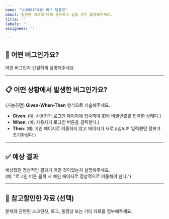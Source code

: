 ```yaml
---
name: "\U0001F41B 버그 템플릿"
about: 발견한 버그에 대해 공유하고 싶을 경우 활용해주세요.
title: ''
labels: ''
assignees: ''

---
```


## 🐞 어떤 버그인가요?  
어떤 버그인지 간결하게 설명해주세요.  

---

## 📋 어떤 상황에서 발생한 버그인가요?  
(가능하면) **Given-When-Then** 형식으로 서술해주세요.  

- **Given**: (예: 사용자가 로그인 페이지에 접속하여 ID와 비밀번호를 입력한 상태다.)  
- **When**: (예: 사용자가 로그인 버튼을 클릭한다.)  
- **Then**: (예: 메인 페이지로 이동하지 않고 페이지가 새로고침되며 입력했던 정보가 초기화된다.)  

---

## ✅ 예상 결과  
예상했던 정상적인 결과가 어떤 것이었는지 설명해주세요.  
(예: "로그인 버튼 클릭 시 메인 페이지로 정상적으로 이동해야 한다.")  

---

## 📎 참고할만한 자료 (선택)  
문제와 관련된 스크린샷, 로그, 동영상 또는 기타 자료를 첨부해주세요.
